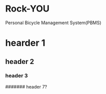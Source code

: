 # Rock-YOU
Personal Bicycle Management System(PBMS)


# hearder 1
## header 2
### header 3


####### header 7?
